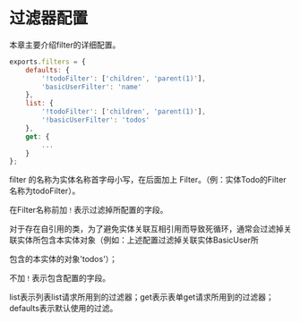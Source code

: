 # 过滤器配置

本章主要介绍filter的详细配置。
```js
exports.filters = {
    defaults: {
        '!todoFilter': ['children', 'parent(1)'],
        'basicUserFilter': 'name'
    },
    list: {
        '!todoFilter': ['children', 'parent(1)'],
        '!basicUserFilter': 'todos'
    },
    get: {
        ...
    }
};
```
filter 的名称为实体名称首字母小写，在后面加上 Filter。（例：实体Todo的Filter名称为todoFilter）。

在Filter名称前加`！`表示过滤掉所配置的字段。

对于存在自引用的类，为了避免实体关联互相引用而导致死循环，通常会过滤掉关联实体所包含本实体对象（例如：上述配置过滤掉关联实体BasicUser所

包含的本实体的对象'todos'）；

不加`！`表示包含配置的字段。

list表示列表list请求所用到的过滤器；get表示表单get请求所用到的过滤器；defaults表示默认使用的过滤。
